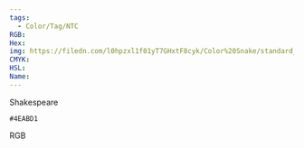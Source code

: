 ```yaml
---
tags:
  - Color/Tag/NTC
RGB:
Hex:
img: https://filedn.com/l0hpzxl1f01yT7GHxtF8cyk/Color%20Snake/standard_csv_to_svg/4EABD1.svg
CMYK:
HSL:
Name:
---
```

Shakespeare
```palette
#4EABD1
```
RGB
